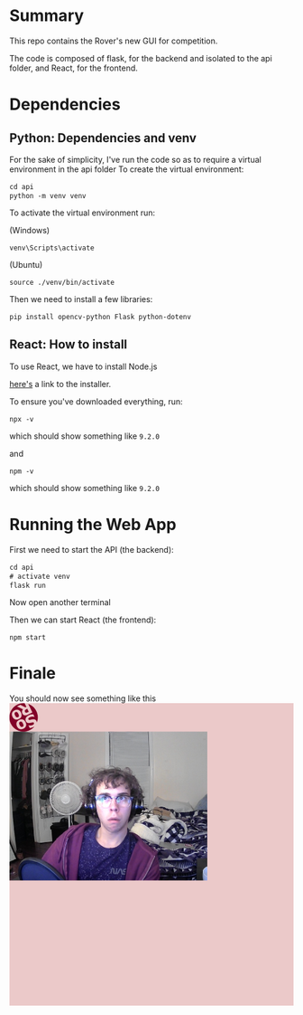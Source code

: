 # Summary

This repo contains the Rover's new GUI for competition. 

The code is composed of flask, for the backend and isolated to the api folder, and React, for the frontend.

# Dependencies

## Python: Dependencies and venv ##
For the sake of simplicity, I've run the code so as to require a virtual environment in the api folder
To create the virtual environment:
```
cd api
python -m venv venv
```

To activate the virtual environment run:

(Windows)
```
venv\Scripts\activate
```
(Ubuntu)
```
source ./venv/bin/activate
```

Then we need to install a few libraries:
```
pip install opencv-python Flask python-dotenv
```

## React: How to install ##
To use React, we have to install Node.js

[here's](https://nodejs.org/en/download/) a link to the installer.

To ensure you've downloaded everything, run:
```
npx -v
``` 
which should show something like `9.2.0`

and 
```
npm -v
```
which should show something like `9.2.0`
# Running the Web App #
First we need to start the API (the backend):
```
cd api 
# activate venv
flask run
```
Now open another terminal

Then we can start React (the frontend):
```
npm start
```
# Finale #
You should now see something like this
![cool guy](coolguy.png)
